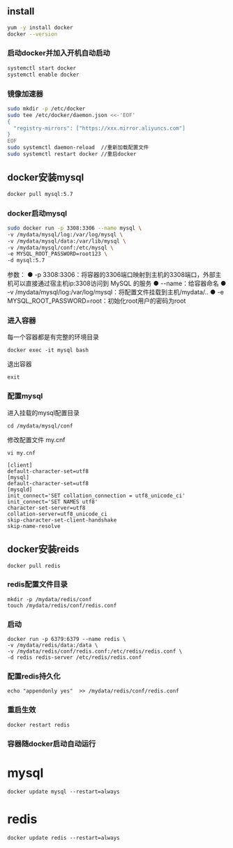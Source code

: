 ## install
``` bash
yum -y install docker
docker --version
```

###  启动docker并加入开机自动启动
``` bash
systemctl start docker
systemctl enable docker

```
### 镜像加速器
``` bash
sudo mkdir -p /etc/docker
sudo tee /etc/docker/daemon.json <<-'EOF'
{
  "registry-mirrors": ["https://xxx.mirror.aliyuncs.com"]
}
EOF
sudo systemctl daemon-reload  //重新加载配置文件
sudo systemctl restart docker //重启docker
```

## docker安装mysql
``` bash
docker pull mysql:5.7
```
### docker启动mysql
``` bash
sudo docker run -p 3308:3306 --name mysql \
-v /mydata/mysql/log:/var/log/mysql \
-v /mydata/mysql/data:/var/lib/mysql \
-v /mydata/mysql/conf:/etc/mysql \
-e MYSQL_ROOT_PASSWORD=root123 \
-d mysql:5.7
```
参数：
● -p 3308:3306：将容器的3306端口映射到主机的3308端口，外部主机可以直接通过宿主机ip:3308访问到 MySQL 的服务
● --name：给容器命名
● -v /mydata/mysql/log:/var/log/mysql：将配置文件挂载到主机/mydata/..
● -e MYSQL_ROOT_PASSWORD=root：初始化root用户的密码为root

### 进入容器
每一个容器都是有完整的环境目录
```
docker exec -it mysql bash   
```
退出容器
```
exit
```

### 配置mysql
进入挂载的mysql配置目录
```
cd /mydata/mysql/conf
```
修改配置文件 my.cnf
```
vi my.cnf

[client]
default-character-set=utf8
[mysql]
default-character-set=utf8
[mysqld]
init_connect='SET collation_connection = utf8_unicode_ci'
init_connect='SET NAMES utf8'
character-set-server=utf8
collation-server=utf8_unicode_ci
skip-character-set-client-handshake
skip-name-resolve

```

## docker安装reids

```
docker pull redis
```

### redis配置文件目录
```
mkdir -p /mydata/redis/conf
touch /mydata/redis/conf/redis.conf
```
### 启动
```
docker run -p 6379:6379 --name redis \
-v /mydata/redis/data:/data \
-v /mydata/redis/conf/redis.conf:/etc/redis/redis.conf \
-d redis redis-server /etc/redis/redis.conf
```

### 配置redis持久化
```
echo "appendonly yes"  >> /mydata/redis/conf/redis.conf
```
### 重启生效
```
docker restart redis
```
### 容器随docker启动自动运行
# mysql
```
docker update mysql --restart=always
```
# redis
```
docker update redis --restart=always
```
